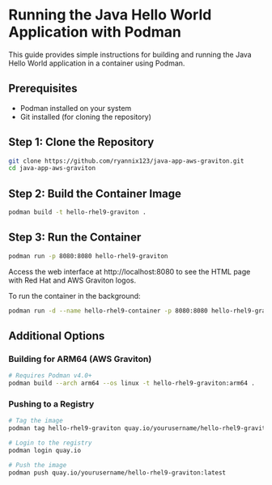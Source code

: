 # Running the Java Hello World Application with Podman

This guide provides simple instructions for building and running the Java Hello World application in a container using Podman.

## Prerequisites

- Podman installed on your system
- Git installed (for cloning the repository)

## Step 1: Clone the Repository

```bash
git clone https://github.com/ryannix123/java-app-aws-graviton.git
cd java-app-aws-graviton
```

## Step 2: Build the Container Image

```bash
podman build -t hello-rhel9-graviton .
```

## Step 3: Run the Container

```bash
podman run -p 8080:8080 hello-rhel9-graviton
```

Access the web interface at http://localhost:8080 to see the HTML page with Red Hat and AWS Graviton logos.

To run the container in the background:

```bash
podman run -d --name hello-rhel9-container -p 8080:8080 hello-rhel9-graviton
```

## Additional Options

### Building for ARM64 (AWS Graviton)

```bash
# Requires Podman v4.0+
podman build --arch arm64 --os linux -t hello-rhel9-graviton:arm64 .
```

### Pushing to a Registry

```bash
# Tag the image
podman tag hello-rhel9-graviton quay.io/yourusername/hello-rhel9-graviton:latest

# Login to the registry
podman login quay.io

# Push the image
podman push quay.io/yourusername/hello-rhel9-graviton:latest
```